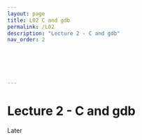```yaml
---
layout: page
title: L02 C and gdb
permalink: /L02
description: "Lecture 2 - C and gdb"
nav_order: 2






---
```


# Lecture 2 - C and gdb



Later 

